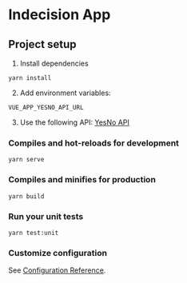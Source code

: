 # Indecision App

## Project setup
1. Install dependencies
```
yarn install
```

2. Add environment variables:
```
VUE_APP_YESNO_API_URL
```
3. Use the following API:
[YesNo API](https://yesno.wtf)

### Compiles and hot-reloads for development
```
yarn serve
```

### Compiles and minifies for production
```
yarn build
```

### Run your unit tests
```
yarn test:unit
```

### Customize configuration
See [Configuration Reference](https://cli.vuejs.org/config/).
